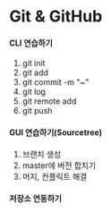 # Git & GitHub 

#### CLI 연습하기
1. git init
2. git add
3. git commit -m "~"
4. git log
5. git remote add
6. git push 
#### GUI 연습하기(Sourcetree)
1. 브랜치 생성
2. master에 버전 합치기
3. 머지, 컨플릭트 해결
#### 저장소 연동하기
